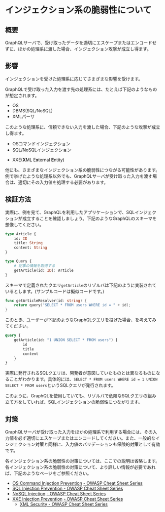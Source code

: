 # インジェクション系の脆弱性について

## 概要

GraphQLサーバで、受け取ったデータを適切にエスケープまたはエンコードせずに、ほかの処理系に渡した場合、インジェクション攻撃が成立し得ます。

## 影響

インジェクションを受けた処理系に応じてさまざまな影響を受けます。

GraphQLで受け取った入力を渡す先の処理系には、たとえば下記のようなものが想定されます。

- OS
- DBMS(SQL/NoSQL)
- XMLパーサ

このような処理系に、信頼できない入力を渡した場合、下記のような攻撃が成立し得ます。

- OSコマンドインジェクション
- SQL/NoSQLインジェクション
<!-- textlint-disable prh -->
- XXE(**X**ML E**x**ternal **E**ntity)
<!-- textlint-enable prh -->

他にも、さまざまなインジェクション系の脆弱性につながる可能性があります。例で挙げたような処理系以外でも、GraphQLサーバが受け取った入力を渡す場合は、適切にその入力値を処理する必要があります。

## 検証方法

実際に、例を見て、GraphQLを利用したアプリケーションで、SQLインジェクションが成立することを確認しましょう。下記のようなGraphQLのスキーマを想像してください。

```graphql
type Article {
	id: ID
	title: String
	content: String
}

type Query {
	# 記事の情報を取得する
	getArticle(id: ID): Article
}
```

スキーマで定義されたクエリ`getArticle`のリゾルバは下記のように実装されているとします。(サンプルコードは擬似コードです。)

```go
func getArticleResolver(id: string) {
	return query("SELECT * FROM users WHERE id = " + id);
}
```

このとき、ユーザーが下記のようなGraphQLクエリを投げた場合、を考えてみてください。

```graphql
query {
	getArticle(id: "1 UNION SELECT * FROM users") {
		id
		title
		content
	}
}
```

実際に発行されるSQLクエリは、開発者が意図していたものとは異なるものになることがわかります。具体的には、`SELECT * FROM users WHERE id = 1 UNION SELECT * FROM users`というSQLクエリが発行されます。

このように、GraphQLを使用していても、リゾルバで危険なSQLクエリの組み立て方をしていれば、SQLインジェクションの脆弱性につながります。

## 対策

GraphQLサーバが受け取った入力をほかの処理系で利用する場合には、その入力値を必ず適切にエスケープまたはエンコードしてください。また、一般的なインジェクション対策と同様に、入力値のバリデーションも保険的対策として有効です。

各インジェクション系の脆弱性の対策については、ここでの説明は省略します。各インジェクション系の脆弱性の対策について、より詳しい情報が必要であれば、下記のようなページをご参照ください。

- [OS Command Injection Prevention](https://cheatsheetseries.owasp.org/cheatsheets/OS_Command_Injection_Defense_Cheat_Sheet.html) [- OWASP Cheat Sheet Series](https://cheatsheetseries.owasp.org/cheatsheets/SQL_Injection_Prevention_Cheat_Sheet.html)
- [SQL Injection Prevention - OWASP Cheat Sheet Series](https://cheatsheetseries.owasp.org/cheatsheets/SQL_Injection_Prevention_Cheat_Sheet.html)
- [NoSQL Injection](https://www.netsparker.com/blog/web-security/what-is-nosql-injection/) [- OWASP Cheat Sheet Series](https://cheatsheetseries.owasp.org/cheatsheets/SQL_Injection_Prevention_Cheat_Sheet.html)
- [XXE Injection Prevention](https://cheatsheetseries.owasp.org/cheatsheets/XML_External_Entity_Prevention_Cheat_Sheet.html) [- OWASP Cheat Sheet Series](https://cheatsheetseries.owasp.org/cheatsheets/SQL_Injection_Prevention_Cheat_Sheet.html)
    - [XML Security - OWASP Cheat Sheet Series](https://cheatsheetseries.owasp.org/cheatsheets/XML_Security_Cheat_Sheet.html)